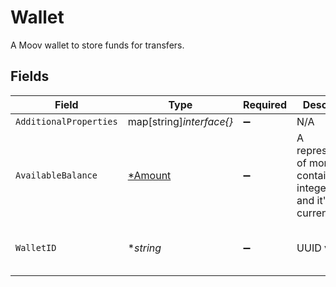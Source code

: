 # Wallet

A Moov wallet to store funds for transfers.


## Fields

| Field                                                                    | Type                                                                     | Required                                                                 | Description                                                              | Example                                                                  |
| ------------------------------------------------------------------------ | ------------------------------------------------------------------------ | ------------------------------------------------------------------------ | ------------------------------------------------------------------------ | ------------------------------------------------------------------------ |
| `AdditionalProperties`                                                   | map[string]*interface{}*                                                 | :heavy_minus_sign:                                                       | N/A                                                                      |                                                                          |
| `AvailableBalance`                                                       | [*Amount](../../models/shared/amount.md)                                 | :heavy_minus_sign:                                                       | A representation of money containing an integer value and it's currency. |                                                                          |
| `WalletID`                                                               | **string*                                                                | :heavy_minus_sign:                                                       | UUID v4                                                                  | ec7e1848-dc80-4ab0-8827-dd7fc0737b43                                     |